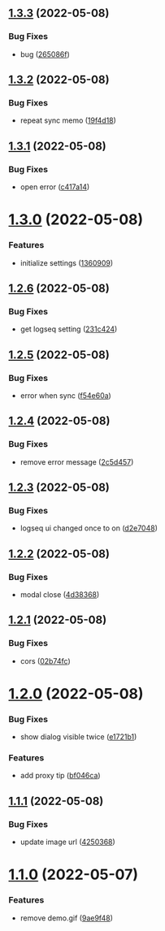 ## [1.3.3](https://github.com/SeyeeL/logseq-flomo-plugin/compare/v1.3.2...v1.3.3) (2022-05-08)


### Bug Fixes

* bug ([265086f](https://github.com/SeyeeL/logseq-flomo-plugin/commit/265086fb38e917e4416d1be4e838310562cf38d4))

## [1.3.2](https://github.com/SeyeeL/logseq-flomo-plugin/compare/v1.3.1...v1.3.2) (2022-05-08)


### Bug Fixes

* repeat sync memo ([19f4d18](https://github.com/SeyeeL/logseq-flomo-plugin/commit/19f4d1820f2e23d4c253738f31e358752b24b46f))

## [1.3.1](https://github.com/SeyeeL/logseq-flomo-plugin/compare/v1.3.0...v1.3.1) (2022-05-08)


### Bug Fixes

* open error ([c417a14](https://github.com/SeyeeL/logseq-flomo-plugin/commit/c417a149e8869967634da470f7e483e8583e3707))

# [1.3.0](https://github.com/SeyeeL/logseq-flomo-plugin/compare/v1.2.6...v1.3.0) (2022-05-08)


### Features

* initialize settings ([1360909](https://github.com/SeyeeL/logseq-flomo-plugin/commit/1360909fe6bf63ffa4d0c4327da9e1da50b9343e))

## [1.2.6](https://github.com/SeyeeL/logseq-flomo-plugin/compare/v1.2.5...v1.2.6) (2022-05-08)


### Bug Fixes

* get logseq setting ([231c424](https://github.com/SeyeeL/logseq-flomo-plugin/commit/231c4249dbddfe24da5120854414d5ff55d70b63))

## [1.2.5](https://github.com/SeyeeL/logseq-flomo-plugin/compare/v1.2.4...v1.2.5) (2022-05-08)


### Bug Fixes

* error when sync ([f54e60a](https://github.com/SeyeeL/logseq-flomo-plugin/commit/f54e60a27187e944c092055829ed8635dae1438d))

## [1.2.4](https://github.com/SeyeeL/logseq-flomo-plugin/compare/v1.2.3...v1.2.4) (2022-05-08)


### Bug Fixes

* remove error message ([2c5d457](https://github.com/SeyeeL/logseq-flomo-plugin/commit/2c5d4571eebc79135b417a79dc573ca078f5216f))

## [1.2.3](https://github.com/SeyeeL/logseq-flomo-plugin/compare/v1.2.2...v1.2.3) (2022-05-08)


### Bug Fixes

* logseq ui changed once to on ([d2e7048](https://github.com/SeyeeL/logseq-flomo-plugin/commit/d2e70485d139c3f26f7c220bd6a480728abd1749))

## [1.2.2](https://github.com/SeyeeL/logseq-flomo-plugin/compare/v1.2.1...v1.2.2) (2022-05-08)


### Bug Fixes

* modal close ([4d38368](https://github.com/SeyeeL/logseq-flomo-plugin/commit/4d38368f9d1293c4f0c1eb30b1c0c0590f0da839))

## [1.2.1](https://github.com/SeyeeL/logseq-flomo-plugin/compare/v1.2.0...v1.2.1) (2022-05-08)


### Bug Fixes

* cors ([02b74fc](https://github.com/SeyeeL/logseq-flomo-plugin/commit/02b74fc5d2fffef66233733ecb60bcb622002e2c))

# [1.2.0](https://github.com/SeyeeL/logseq-flomo-plugin/compare/v1.1.1...v1.2.0) (2022-05-08)


### Bug Fixes

* show dialog visible twice ([e1721b1](https://github.com/SeyeeL/logseq-flomo-plugin/commit/e1721b1a70f3f1d2df9c332a0bfd2d723d5d78f8))


### Features

* add proxy tip ([bf046ca](https://github.com/SeyeeL/logseq-flomo-plugin/commit/bf046ca70f35a3b728086b272d8857eeb0faebcd))

## [1.1.1](https://github.com/SeyeeL/logseq-flomo-plugin/compare/v1.1.0...v1.1.1) (2022-05-08)


### Bug Fixes

* update image url ([4250368](https://github.com/SeyeeL/logseq-flomo-plugin/commit/425036863c86bd6e45ad9ee630930ff3ae4c5422))

# [1.1.0](https://github.com/SeyeeL/logseq-flomo-plugin/compare/v1.0.0...v1.1.0) (2022-05-07)


### Features

* remove demo.gif ([9ae9f48](https://github.com/SeyeeL/logseq-flomo-plugin/commit/9ae9f48d54da37b851f04e66f7a6047c50a42b17))

